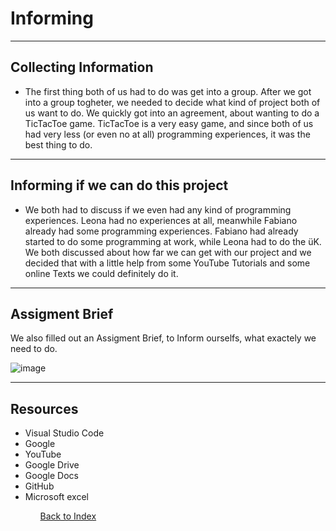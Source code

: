 # Informing

<hr>

## Collecting Information 

<ul><li> The first thing both of us had to do was get into a group. After we got into a group togheter, we needed to decide what kind of project both of us want to do. We quickly got into an agreement, about wanting to do a TicTacToe game. TicTacToe is a very easy game, and since both of us had very less (or even no at all) programming experiences, it was the best thing to do.</li></ul>

<hr>

## Informing if we can do this project 

<ul><li> We both had to discuss if we even had any kind of programming experiences. Leona had no experiences at all, meanwhile Fabiano already had some programming experiences. Fabiano had already started to do some programming at work, while Leona had to do the üK. We both discussed about how far we can get with our project and we decided that with a little help from some YouTube Tutorials and some online Texts we could definitely do it. </li></ul>

<hr>

## Assigment Brief
We also filled out an Assigment Brief, to Inform ourselfs, what exactely we need to do.

![image](https://github.com/Fabiano2007/TicTacToe-Project/assets/142780434/1e021e3d-5661-407c-9f1e-a5f834cd5c42)

<hr>

## Resources 

<ul>
<li> Visual Studio Code </li>
<li> Google </li>
<li> YouTube </li>
<li> Google Drive </li> 
<li> Google Docs </li> 
<li> GitHub </li> 
<li> Microsoft excel </li>
<ul>

[Back to Index](README.md)
